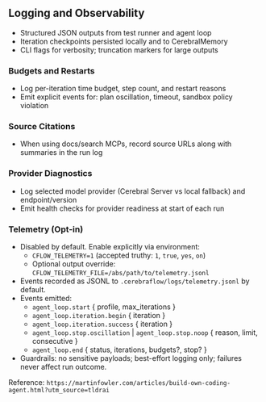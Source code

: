 ## Logging and Observability

- Structured JSON outputs from test runner and agent loop
- Iteration checkpoints persisted locally and to CerebralMemory
- CLI flags for verbosity; truncation markers for large outputs

### Budgets and Restarts

- Log per-iteration time budget, step count, and restart reasons
- Emit explicit events for: plan oscillation, timeout, sandbox policy violation

### Source Citations

- When using docs/search MCPs, record source URLs along with summaries in the run log

### Provider Diagnostics

- Log selected model provider (Cerebral Server vs local fallback) and endpoint/version
- Emit health checks for provider readiness at start of each run

### Telemetry (Opt-in)

- Disabled by default. Enable explicitly via environment:
  - `CFLOW_TELEMETRY=1` (accepted truthy: `1`, `true`, `yes`, `on`)
  - Optional output override: `CFLOW_TELEMETRY_FILE=/abs/path/to/telemetry.jsonl`
- Events recorded as JSONL to `.cerebraflow/logs/telemetry.jsonl` by default.
- Events emitted:
  - `agent_loop.start` { profile, max_iterations }
  - `agent_loop.iteration.begin` { iteration }
  - `agent_loop.iteration.success` { iteration }
  - `agent_loop.stop.oscillation` | `agent_loop.stop.noop` { reason, limit, consecutive }
  - `agent_loop.end` { status, iterations, budgets?, stop? }
- Guardrails: no sensitive payloads; best-effort logging only; failures never affect run outcome.

Reference: `https://martinfowler.com/articles/build-own-coding-agent.html?utm_source=tldrai`

